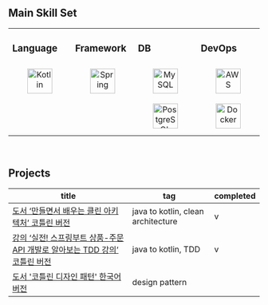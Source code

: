 ##  Main Skill Set
<table>
  <tr>
    <td valign="top" width="25%">

### Language
<div align="center">
<img style="margin: 10px" src="https://profilinator.rishav.dev/skills-assets/kotlinlang-icon.svg" alt="Kotlin" height="50" />  
</div>
</td>

<td valign="top" width="25%">

### Framework
<div align="center">
<img style="margin: 10px" src="https://profilinator.rishav.dev/skills-assets/springio-icon.svg" alt="Spring" height="50" /> 
</div>
</td>
<td valign="top" width="25%">

### DB
<div align="center">
<img style="margin: 10px" src="https://profilinator.rishav.dev/skills-assets/mysql-original-wordmark.svg" alt="MySQL" height="50" />  
<img style="margin: 10px" src="https://profilinator.rishav.dev/skills-assets/postgresql-original-wordmark.svg" alt="PostgreSQL" height="50" />  
</div>
</td>
<td valign="top" width="25%">

### DevOps
<div align="center">  
<img style="margin: 10px" src="https://profilinator.rishav.dev/skills-assets/amazonwebservices-original-wordmark.svg" alt="AWS" height="50" />  
<img style="margin: 10px" src="https://profilinator.rishav.dev/skills-assets/docker-original-wordmark.svg" alt="Docker" height="50" />  
</div>
</td>
</tr>
</table>
<br/>  

## Projects

| title                                                                                                        | tag                                | completed |
|--------------------------------------------------------------------------------------------------------------|------------------------------------|-----------|
| [도서 ‘만들면서 배우는 클린 아키텍처’ 코틀린 버전](https://github.com/jaeykweon/clean-architecture-kotlin)                       | java to kotlin, clean architecture | v         |
| [강의 ‘실전! 스프링부트 상품-주문 API 개발로 알아보는 TDD 강의’ 코틀린 버전](https://github.com/jaeykweon/product-order-service-kotlin) | java to kotlin, TDD                | v         |
| [도서 '코틀린 디자인 패턴' 한국어 버전](https://github.com/jaeykweon/-kor-Kotlin-Design-Patterns-and-Best-Practices)          | design pattern                     |           |
